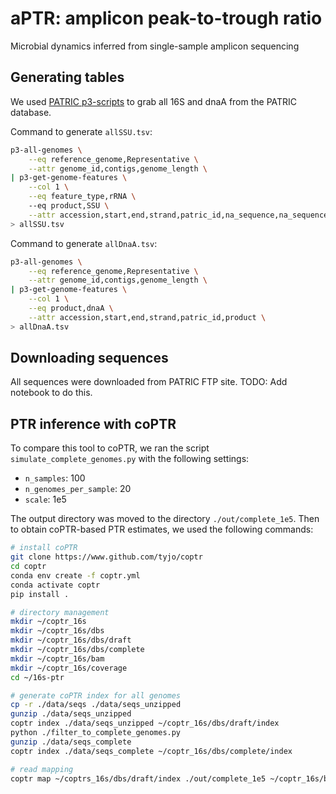 # aPTR: amplicon peak-to-trough ratio
Microbial dynamics inferred from single-sample amplicon sequencing

## Generating tables
We used [PATRIC p3-scripts](https://github.com/PATRIC3/PATRIC-distribution) to grab all 16S and dnaA from the PATRIC database.

Command to generate `allSSU.tsv`:

```bash
p3-all-genomes \
    --eq reference_genome,Representative \
    --attr genome_id,contigs,genome_length \
| p3-get-genome-features \
    --col 1 \
    --eq feature_type,rRNA \ 
    --eq product,SSU \
    --attr accession,start,end,strand,patric_id,na_sequence,na_sequence_md5,product \
> allSSU.tsv
```

Command to generate `allDnaA.tsv`:

```bash
p3-all-genomes \
    --eq reference_genome,Representative \
    --attr genome_id,contigs,genome_length \
| p3-get-genome-features \
    --col 1 \
    --eq product,dnaA \
    --attr accession,start,end,strand,patric_id,product \
> allDnaA.tsv
```

## Downloading sequences
All sequences were downloaded from PATRIC FTP site. TODO: Add notebook to do this.

## PTR inference with coPTR
To compare this tool to coPTR, we ran the script `simulate_complete_genomes.py` with the following settings:
* `n_samples`: 100
* `n_genomes_per_sample`: 20
* `scale`: 1e5

The output directory was moved to the directory `./out/complete_1e5`. Then to obtain coPTR-based PTR estimates, we used the following commands:
```bash
# install coPTR
git clone https://www.github.com/tyjo/coptr
cd coptr
conda env create -f coptr.yml
conda activate coptr
pip install .

# directory management
mkdir ~/coptr_16s
mkdir ~/coptr_16s/dbs
mkdir ~/coptr_16s/dbs/draft
mkdir ~/coptr_16s/dbs/complete
mkdir ~/coptr_16s/bam
mkdir ~/coptr_16s/coverage
cd ~/16s-ptr

# generate coPTR index for all genomes
cp -r ./data/seqs ./data/seqs_unzipped
gunzip ./data/seqs_unzipped
coptr index ./data/seqs_unzipped ~/coptr_16s/dbs/draft/index
python ./filter_to_complete_genomes.py
gunzip ./data/seqs_complete
coptr index ./data/seqs_complete ~/coptr_16s/dbs/complete/index

# read mapping
coptr map ~/coptrs_16s/dbs/draft/index ./out/complete_1e5 ~/coptr_16s/bam
```
